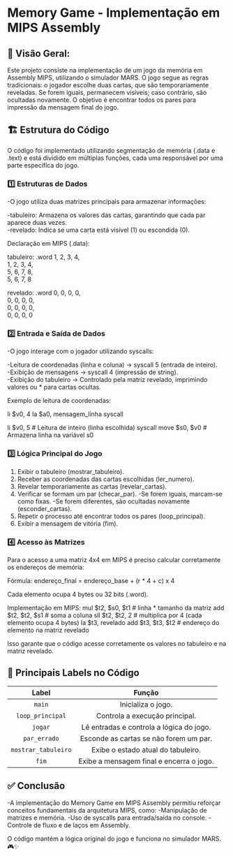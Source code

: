 # **Memory Game - Implementação em MIPS Assembly** 

## **📌 Visão Geral:**
Este projeto consiste na implementação de um jogo da memória em Assembly MIPS, utilizando o simulador MARS. O jogo segue as regras tradicionais: o jogador escolhe duas cartas, que são temporariamente reveladas. Se forem iguais, permanecem visíveis; caso contrário, são ocultadas novamente. O objetivo é encontrar todos os pares para impressão da mensagem final do jogo.


## **🏗 Estrutura do Código**
O código foi implementado utilizando segmentação de memória (.data e .text) e está dividido em múltiplas funções, cada uma responsável por uma parte específica do jogo.

### **1️⃣ Estruturas de Dados**
-O jogo utiliza duas matrizes principais para armazenar informações:

 -tabuleiro: Armazena os valores das cartas, garantindo que cada par aparece duas vezes.<br>
 -revelado: Indica se uma carta está visível (1) ou escondida (0).<br>

Declaração em MIPS (.data):

tabuleiro: .word 1, 2, 3, 4,<br> 
                 1, 2, 3, 4,<br>
                 5, 6, 7, 8,<br> 
                 5, 6, 7, 8<br>

revelado: .word 0, 0, 0, 0,<br>
                0, 0, 0, 0,<br>
                0, 0, 0, 0,<br>
                0, 0, 0, 0<br>


### **2️⃣ Entrada e Saída de Dados**
-O jogo interage com o jogador utilizando syscalls:

 -Leitura de coordenadas (linha e coluna) → syscall 5 (entrada de inteiro).<br>
 -Exibição de mensagens → syscall 4 (impressão de string).<br>
 -Exibição do tabuleiro → Controlado pela matriz revelado, imprimindo valores ou * para cartas ocultas.<br>

Exemplo de leitura de coordenadas:

li $v0, 4
la $a0, mensagem_linha
syscall

li $v0, 5  # Leitura de inteiro (linha escolhida)
syscall
move $s0, $v0  # Armazena linha na variável s0


### **3️⃣ Lógica Principal do Jogo**
1. Exibir o tabuleiro (mostrar_tabuleiro).
2. Receber as coordenadas das cartas escolhidas (ler_numero).
3. Revelar temporariamente as cartas (revelar_cartas).
4. Verificar se formam um par (checar_par).
   -Se forem iguais, marcam-se como fixas.
   -Se forem diferentes, são ocultadas novamente (esconder_cartas).
5. Repetir o processo até encontrar todos os pares (loop_principal).
6. Exibir a mensagem de vitória (fim).


### **4️⃣ Acesso às Matrizes**
Para o acesso a uma matriz 4x4 em MIPS é preciso calcular corretamente os endereços de memória:

Fórmula: 
endereço_final = endereço_base + (r * 4 + c) x 4

Cada elemento ocupa 4 bytes ou 32 bits (.word).

Implementação em MIPS:
mul $t2, $s0, $t1  # linha * tamanho da matriz
add $t2, $t2, $s1  # soma a coluna
sll $t2, $t2, 2    # multiplica por 4 (cada elemento ocupa 4 bytes)
la $t3, revelado
add $t3, $t3, $t2  # endereço do elemento na matriz revelado

Isso garante que o código acesse corretamente os valores no tabuleiro e na matriz revelado.


## **📌 Principais Labels no Código**
| Label            | Função |
|:-----------------:|:----------------------------:|
| `main`          | Inicializa o jogo. |
| `loop_principal`| Controla a execução principal. |
| `jogar`         | Lê entradas e controla a lógica do jogo. |
| `par_errado`    | Esconde as cartas se não forem um par. |
| `mostrar_tabuleiro` | Exibe o estado atual do tabuleiro. |
| `fim`           | Exibe a mensagem final e encerra o jogo. |



## **✅ Conclusão**
-A implementação do Memory Game em MIPS Assembly permitiu reforçar conceitos fundamentais da arquitetura MIPS, como:
 -Manipulação de matrizes e memória.
 -Uso de syscalls para entrada/saída no console.
 -Controle de fluxo e de laços em Assembly.
 
O código mantém a lógica original do jogo e funciona no simulador MARS.  🎮✨
